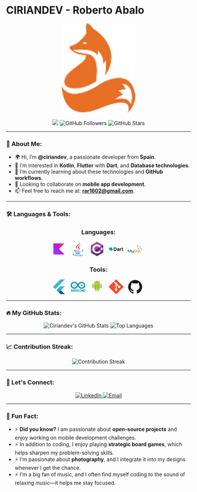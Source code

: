 # CIRIANDEV - Roberto Abalo

<div id="header" align="center">
   <img src="https://github.com/ciriandev/ciriandev/blob/main/imagenes/Zorro.png" alt="Logo" width="200"/>
</div>

<p align="center">
   <img src="https://img.shields.io/badge/STATUS-EN%20DESAROLLO-green">
   <img src="https://img.shields.io/github/followers/ciriandev?style=social" alt="GitHub Followers">
   <img src="https://img.shields.io/github/stars/ciriandev?style=social" alt="GitHub Stars">
</p>

---

### 👋 About Me:

- 🌍 Hi, I’m **@ciriandev**, a passionate developer from **Spain**.
- 👀 I’m interested in **Kotlin**, **Flutter** with **Dart**, and **Database technologies**.
- 🌱 I’m currently learning about these technologies and **GitHub workflows**.
- 💼 Looking to collaborate on **mobile app development**.
- 📫 Feel free to reach me at: **rar1602@gmail.com**.

---

### 🛠️ Languages & Tools:

<div align="center">
   <h3>Languages:</h3>
      <img src="https://github.com/devicons/devicon/blob/master/icons/kotlin/kotlin-original.svg" title="Kotlin" alt="Kotlin" width="40" height="40"> &nbsp;
      <img src="https://github.com/devicons/devicon/blob/master/icons/java/java-original.svg" title="Java" alt="Java" width="40" height="40"> &nbsp;
      <img src="https://github.com/devicons/devicon/blob/master/icons/csharp/csharp-original.svg" title="C#" alt="Csharp" width="40" height="40"> &nbsp;
      <img src="https://github.com/devicons/devicon/blob/master/icons/dart/dart-original-wordmark.svg" title="Dart" alt="Dart" width="40" height="40"> &nbsp;
      <img src="https://github.com/devicons/devicon/blob/master/icons/mysql/mysql-original-wordmark.svg" title="MySQL" alt="MySQL" width="40" height="40"> &nbsp;
   <h3>Tools:</h3>
      <img src="https://github.com/devicons/devicon/blob/master/icons/flutter/flutter-original.svg" title="Flutter" alt="Flutter" width="40" height="40"> &nbsp;
      <img src="https://github.com/devicons/devicon/blob/master/icons/arduino/arduino-original-wordmark.svg" title="Arduino" alt="Arduino" width="40" height="40"> &nbsp;
      <img src="https://github.com/devicons/devicon/blob/master/icons/android/android-original-wordmark.svg" title="Android" alt="Android" width="40" height="40"> &nbsp;
      <img src="https://github.com/devicons/devicon/blob/master/icons/git/git-original.svg" title="Git" alt="Git" width="40" height="40"> &nbsp;
      <img src="https://github.com/devicons/devicon/blob/master/icons/github/github-original.svg" title="GitHub" alt="GitHub" width="40" height="40"> &nbsp;
</div>

---

### 🔥 My GitHub Stats:

<p align="center">
  <img src="https://github-readme-stats.vercel.app/api?username=ciriandev&show_icons=true&theme=radical" alt="Ciriandev's GitHub Stats" width="400">
  <img src="https://github-readme-stats.vercel.app/api/top-langs/?username=ciriandev&layout=compact&theme=radical" alt="Top Languages" width="335">
</p>

---

### 📈 Contribution Streak:

<p align="center">
  <img src="https://github-readme-streak-stats.herokuapp.com/?user=ciriandev&theme=radical" alt="Contribution Streak">
</p>

---

### 🤝 Let's Connect:

<p align="center">
  <a href="https://www.linkedin.com/in/tu-perfil/" target="_blank">
    <img src="https://img.shields.io/badge/LinkedIn-blue?style=for-the-badge&logo=linkedin&logoColor=white" alt="LinkedIn"/>
  </a>
  <a href="mailto:rar1602@gmail.com">
    <img src="https://img.shields.io/badge/Email-D14836?style=for-the-badge&logo=gmail&logoColor=white" alt="Email"/>
  </a>
</p>

---

### 🎯 Fun Fact:

- ⚡ **Did you know?** I am passionate about **open-source projects** and enjoy working on mobile development challenges.
- ⚡ In addition to coding, I enjoy playing **strategic board games**, which helps sharpen my problem-solving skills.
- ⚡ I'm passionate about **photography**, and I integrate it into my designs whenever I get the chance.
- ⚡ I'm a big fan of music, and I often find myself coding to the sound of relaxing music—it helps me stay focused.
